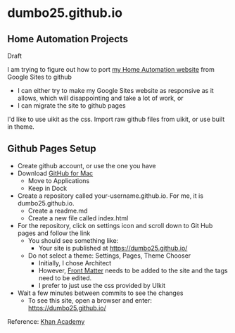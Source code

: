 # dumbo25.github.io
## Home Automation Projects

Draft

I am trying to figure out how to port [my Home Automation website](https://sites.google.com/site/cartwrightraspberrypiprojects/home) from Google Sites to github
* I can either try to make my Google Sites website as responsive as it allows, which will disappointing and take a lot of work, or
* I can migrate the site to github pages

I'd like to use uikit as the css. Import raw github files from uikit, or use built in theme.

## Github Pages Setup
* Create github account, or use the one you have
* Download [GitHub for Mac](http://mac.github.com/)
  * Move to Applications
  * Keep in Dock
* Create a repository called your-username.github.io. For me, it is dumbo25.github.io.
  * Create a readme.md 
  * Create a new file called index.html
* For the repository, click on settings icon and scroll down to Git Hub pages and follow the link
  * You should see something like:
    * Your site is published at https://dumbo25.github.io/
  * Do not select a theme: Settings, Pages, Theme Chooser
    * Initially, I chose Architect
    * However, [Front Matter](https://jekyllrb.com/docs/step-by-step/03-front-matter/) needs to be added to the site and the tags need to be edited. 
    * I prefer to just use the css provided by UIkit
* Wait a few minutes between commits to see the changes
  * To see this site, open a browser and enter: https://dumbo25.github.io/

Reference: [Khan Academy](https://www.khanacademy.org/computing/computer-programming/html-css/web-development-tools/a/hosting-your-website-on-github)
